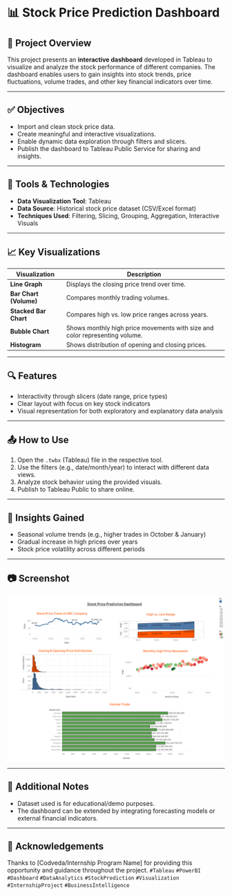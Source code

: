 
# 📊 Stock Price Prediction Dashboard

## 📁 Project Overview

This project presents an **interactive dashboard** developed in Tableau to visualize and analyze the stock performance of different companies. The dashboard enables users to gain insights into stock trends, price fluctuations, volume trades, and other key financial indicators over time.

---

## ✅ Objectives

* Import and clean stock price data.
* Create meaningful and interactive visualizations.
* Enable dynamic data exploration through filters and slicers.
* Publish the dashboard to Tableau Public Service for sharing and insights.

---

## 🧰 Tools & Technologies

* **Data Visualization Tool**: Tableau
* **Data Source**: Historical stock price dataset (CSV/Excel format)
* **Techniques Used**: Filtering, Slicing, Grouping, Aggregation, Interactive Visuals

---

## 📈 Key Visualizations

| Visualization          | Description                                                                 |
| ---------------------- | --------------------------------------------------------------------------- |
| **Line Graph**         | Displays the closing price trend over time.                                 |
| **Bar Chart (Volume)** | Compares monthly trading volumes.                                           |
| **Stacked Bar Chart**  | Compares high vs. low price ranges across years.                            |
| **Bubble Chart**       | Shows monthly high price movements with size and color representing volume. |
| **Histogram**          | Shows distribution of opening and closing prices.                           |

---

## 🔍 Features

* Interactivity through slicers (date range, price types)
* Clear layout with focus on key stock indicators
* Visual representation for both exploratory and explanatory data analysis

---

## 📤 How to Use

1. Open the `.twbx` (Tableau) file in the respective tool.
2. Use the filters (e.g., date/month/year) to interact with different data views.
3. Analyze stock behavior using the provided visuals.
4. Publish to Tableau Public to share online.

---

## 📌 Insights Gained

* Seasonal volume trends (e.g., higher trades in October & January)
* Gradual increase in high prices over years
* Stock price volatility across different periods

---

## 📷 Screenshot

![Dashboard Preview](./Dashboard%201.png)

---

## 📎 Additional Notes

* Dataset used is for educational/demo purposes.
* The dashboard can be extended by integrating forecasting models or external financial indicators.

---

## 🙌 Acknowledgements

Thanks to \[Codveda/Internship Program Name] for providing this opportunity and guidance throughout the project.
`#Tableau` `#PowerBI` `#Dashboard` `#DataAnalytics` `#StockPrediction` `#Visualization` `#InternshipProject` `#BusinessIntelligence`
